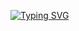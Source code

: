 [![Typing SVG](https://readme-typing-svg.demolab.com?font=Roboto+Mono&size=14&duration=500&pause=100&color=36F767&multiline=true&repeat=false&width=435&height=200&lines=%24+print+--name;%3E%3E%3E+Alejandro+Suzdaltsev;%24;%24+print+--spec;%3E%3E%3E+%5BQA+Engineer%2C+QA+Analyst%5D;%24;%24+print+--hello_message;%3E%3E%3E+Hi+everyone!;%3E%3E%3E+I'm+glad+to+see+you+on+my+personal+GitHub+page!;%3E%3E%3E+I+hope+my+projects+will+be+usefull+for+you)](https://git.io/typing-svg)
